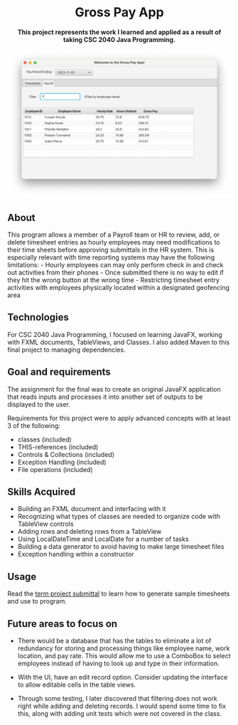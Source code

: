 <h1 align="center">Gross Pay App</h1>
<p align="center"><strong>This project represents the work I learned and applied as a result of taking CSC 2040 Java Programming.</strong>
<br/>
<div align="center"><img src="payroll-screen.png"></div>
<h2>About</h2>
This program allows a member of a Payroll team or HR to review, add, or delete timesheet entries as hourly employees may need modifications to their time sheets before approving submittals in the HR system. This is especially relevant with time reporting systems may have the following limitations:
- Hourly employees can may only perform check in and check out activities from their phones
- Once submitted there is no way to edit if they hit the wrong button at the wrong time
- Restricting timesheet entry activities with employees physically located within a designated geofencing area   

<h2>Technologies</h2>
For CSC 2040 Java Programming, I focused on learning JavaFX, working with FXML documents, TableViews, and Classes. I also added Maven to this final project to managing dependencies.

<h2>Goal and requirements</h2>
The assignment for the final was to create an original JavaFX application that reads inputs and processes it into another set of outputs to be displayed to the user.

Requirements for this project were to apply advanced concepts with at least 3 of the following:
<ul>
<li> classes (included)</li>
<li> THIS-references (included)</li>
<li> Controls & Collections (included)</li>
<li> Exception Handling (included)</li>
<li> File operations (included)</li>
</ul>

<h2>Skills Acquired</h2>

- Building an FXML document and interfacing with it
- Recognizing what types of classes are needed to organize code with
   TableView controls  
- Adding rows and deleting rows from a TableView 
- Using LocalDateTime and LocalDate for a number of tasks 
- Building a data generator to avoid having to make large timesheet files
- Exception handling within a constructor


<h2>Usage</h2>

Read the [term project submittal](M5_Final_KruseMatthew.pdf) to learn how to generate sample timesheets and use to program. 

<h2>Future areas to focus on</h2>

- There would be a database that has the tables to eliminate a lot of redundancy for storing and processing things like employee name, work location, and pay rate. This would allow me to use a ComboBox to select employees instead of having to look up and type in their information.

- With the UI, have an edit record option. Consider updating the interface to allow editable cells in the table views.

- Through some testing, I later discovered that filtering does not work right while adding and deleting records. I would spend some time to fix this, along with adding unit tests which were not covered in the class.

